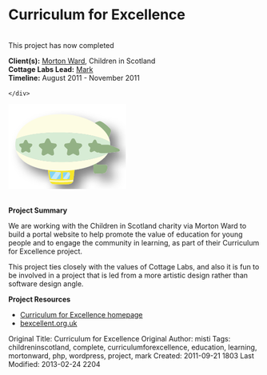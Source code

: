 # Curriculum for Excellence
<br>

<div class="row-fluid">
    <div class="span8">

<div class="alert">This project has now completed</div>

<strong>Client(s):</strong> <a href="http://www.mortonward.co.uk">Morton Ward</a>, Children in Scotland<br>
<strong>Cottage Labs Lead:</strong> <a href="/author/mark">Mark</a><br>
<strong>Timeline:</strong> August 2011 - November 2011<br>

    </div>

<div class="span4">
<img class="pull-right span6 img thumbnail" title="air_ballon" src="/media/air_ballon.png" alt="">
</div>
</div>

<br>

**Project Summary**

We are working with the Children in Scotland charity via Morton Ward to build a portal website to help promote the value of education for young people and to engage the community in learning, as part of their Curriculum for Excellence project.

This project ties closely with the values of Cottage Labs, and also it is fun to be involved in a project that is led from a more artistic design rather than software design angle.

**Project Resources**

* [Curriculum for Excellence homepage](http://www.ltscotland.org.uk/understandingthecurriculum/whatiscurriculumforexcellence/index.asp)
* [bexcellent.org.uk](http://bexcellent.org.uk)



Original Title: Curriculum for Excellence
Original Author: misti
Tags: childreninscotland, complete, curriculumforexcellence, education, learning, mortonward, php, wordpress, project, mark
Created: 2011-09-21 1803
Last Modified: 2013-02-24 2204
